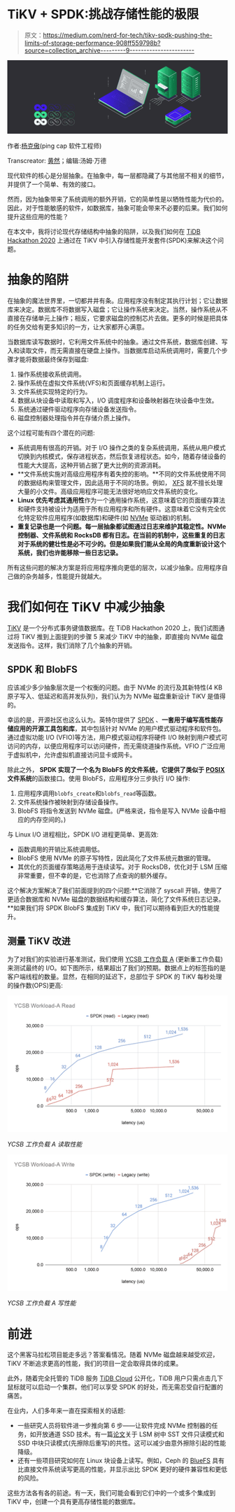 # TiKV + SPDK:挑战存储性能的极限

> 原文：<https://medium.com/nerd-for-tech/tikv-spdk-pushing-the-limits-of-storage-performance-908ff559798b?source=collection_archive---------9----------------------->

![](img/643c32c0645f61980f8d06bbf0a4763b.png)

作者:[杨克傲](https://github.com/YangKeao)(ping cap 软件工程师)

Transcreator: [黄然](https://github.com/ran-huang)；编辑:汤姆·万德

现代软件的核心是分层抽象。在抽象中，每一层都隐藏了与其他层不相关的细节，并提供了一个简单、有效的接口。

然而，因为抽象带来了系统调用的额外开销，它的简单性是以牺牲性能为代价的。因此，对于性能敏感的软件，如数据库，抽象可能会带来不必要的后果。我们如何提升这些应用的性能？

在本文中，我将讨论现代存储结构中抽象的陷阱，以及我们如何在 [TiDB Hackathon 2020](https://pingcap.com/community/events/hackathon2020/) 上通过在 TiKV 中引入存储性能开发套件(SPDK)来解决这个问题。

# 抽象的陷阱

在抽象的魔法世界里，一切都井井有条。应用程序没有制定其执行计划；它让数据库来决定。数据库不将数据写入磁盘；它让操作系统来决定。当然，操作系统从不直接在存储单元上操作；相反，它要求磁盘的控制芯片去做。更多的时候是把具体的任务交给有更多知识的一方，让大家都开心满意。

当数据库读写数据时，它利用文件系统中的抽象。通过文件系统，数据库创建、写入和读取文件，而无需直接在硬盘上操作。当数据库启动系统调用时，需要几个步骤才能将数据最终保存到磁盘:

1.  操作系统接收系统调用。
2.  操作系统在虚拟文件系统(VFS)和页面缓存机制上运行。
3.  文件系统实现特定的行为。
4.  数据从块设备中读取和写入，I/O 调度程序和设备映射器在块设备中生效。
5.  系统通过硬件驱动程序向存储设备发送指令。
6.  磁盘控制器处理指令并在存储介质上操作。

这个过程可能有四个潜在的问题:

*   系统调用有很高的开销。对于 I/O 操作之类的复杂系统调用，系统从用户模式切换到内核模式，保存进程状态，然后恢复进程状态。如今，随着存储设备的性能大大提高，这种开销占据了更大比例的资源消耗。
*   **文件系统实施对高级应用程序有着失控的影响。**不同的文件系统使用不同的数据结构来管理文件，因此适用于不同的场景。例如， [XFS](https://en.wikipedia.org/wiki/XFS) 就不擅长处理大量的小文件。高级应用程序可能无法很好地响应文件系统的变化。
*   **Linux 优先考虑其通用性**作为一个通用操作系统，这意味着它的页面缓存算法和硬件支持被设计为适用于所有应用程序和所有硬件。这意味着它没有完全优化特定软件应用程序(如数据库)和硬件(如 [NVMe](https://en.wikipedia.org/wiki/NVM_Express) 驱动器)的机制。
*   **重复记录也是一个问题。每一层抽象都试图通过日志来维护其稳定性。NVMe 控制器、文件系统和 RocksDB 都有日志。在当前的机制中，这些重复的日志对于系统的健壮性是必不可少的。但是如果我们能从全局的角度重新设计这个系统，我们也许能移除一些日志记录。**

所有这些问题的解决方案是将应用程序推向更低的层次，以减少抽象。应用程序自己做的杂务越多，性能提升就越大。

# 我们如何在 TiKV 中减少抽象

[TiKV](https://tikv.org/) 是一个分布式事务键值数据库。在 TiDB Hackathon 2020 上，我们试图通过将 TiKV 推到上面提到的步骤 5 来减少 TiKV 中的抽象，即直接向 NVMe 磁盘发送指令。这样，我们消除了几个抽象的开销。

## SPDK 和 BlobFS

应该减少多少抽象层次是一个权衡的问题。由于 NVMe 的流行及其新特性(4 KB 原子写入、低延迟和高并发队列)，我们认为为 NVMe 磁盘重新设计 TiKV 是值得的。

幸运的是，开源社区也这么认为。英特尔提供了 [SPDK](https://spdk.io/) 、**一套用于编写高性能存储应用的开源工具包和库**，其中包括针对 NVMe 的用户模式驱动程序和软件包。通过虚拟功能 I/O (VFIO)等方法，用户模式驱动程序将硬件 I/O 映射到用户模式可访问的内存，以便应用程序可以访问硬件，而无需绕道操作系统。VFIO 广泛应用于虚拟机中，允许虚拟机直接访问显卡或网卡。

除此之外， **SPDK 实现了一个名为 BlobFS 的文件系统，它提供了类似于** [**POSIX**](https://en.wikipedia.org/wiki/POSIX#:~:text=The%20Portable%20Operating%20System%20Interface,maintaining%20compatibility%20between%20operating%20systems.) **文件系统**的函数接口。使用 BlobFS，应用程序分三步执行 I/O 操作:

1.  应用程序调用`blobfs_create`和`blobfs_read`等函数。
2.  文件系统操作被映射到存储设备操作。
3.  BlobFS 将指令发送到 NVMe 磁盘。(严格来说，指令是写入 NVMe 设备中相应的内存空间的。)

与 Linux I/O 进程相比，SPDK I/O 进程更简单、更高效:

*   函数调用的开销比系统调用低。
*   BlobFS 使用 NVMe 的原子写特性，因此简化了文件系统元数据的管理。
*   其优化的页面缓存策略适用于连续读写。对于 RocksDB，优化对于 LSM 压缩非常重要，但不幸的是，它也消除了点查询的额外缓存。

这个解决方案解决了我们前面提到的四个问题:**它消除了 syscall 开销，使用了更适合数据库和 NVMe 磁盘的数据结构和缓存算法，简化了文件系统日志记录。**如果我们将 SPDK BlobFS 集成到 TiKV 中，我们可以期待看到巨大的性能提升。

## 测量 TiKV 改进

为了对我们的实验进行基准测试，我们使用 [YCSB 工作负载 A](https://github.com/brianfrankcooper/YCSB/wiki/Core-Workloads) (更新重工作负载)来测试最终的 I/O。如下图所示，结果超出了我们的预期。数据点上的标签指的是客户端线程的数量。显然，在相同的延迟下，总部位于 SPDK 的 TiKV 每秒处理的操作数(OPS)更高:

![](img/7aa6e9c18a4683837f3fe284c87b3c1d.png)

*YCSB 工作负载 A 读取性能*

![](img/b0e16338b5e05eb73e04fe4835b66131.png)

*YCSB 工作负载 A 写性能*

# 前进

这个黑客马拉松项目能走多远？答案看情况。随着 NVMe 磁盘越来越受欢迎，TiKV 不断追求更高的性能，我们的项目一定会取得具体的成果。

此外，随着完全托管的 TiDB 服务 [TiDB Cloud](https://pingcap.com/products/tidbcloud/) 公开化，TiDB 用户只需点击几下鼠标就可以启动一个集群。他们可以享受 SPDK 的好处，而无需忍受自行配置的痛苦。

在业内，人们多年来一直在探索相关的话题:

*   一些研究人员将软件进一步推向第 6 步——让软件完成 NVMe 控制器的任务，如开放通道 SSD 技术。有一篇[论文](https://dl.acm.org/doi/10.1145/3126545)关于 LSM 树中 SST 文件只读模式和 SSD 中块只读模式(先擦除后重写)的共性。这可以减少由意外擦除引起的性能降级。
*   还有一些项目研究如何在 Linux 块设备上读写。例如，Ceph 的 [BlueFS](https://github.com/ceph/ceph/blob/master/src/os/bluestore/BlueFS.cc) 具有比直接文件系统读写更高的性能，并显示出比 SPDK 更好的硬件兼容性和更低的风险。

这些方法各有各的前途。有一天，我们可能会看到它们中的一个或多个集成到 TiKV 中，创建一个具有更高存储性能的数据库。